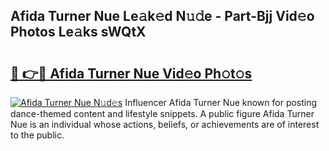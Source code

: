 ## Afida Turner Nue Le𝚊k𝚎d N𝚞𝚍e - Part-Bjj Vid𝚎o Photos Le𝚊ks sWQtX

# <h2><a href="http://fb7o2mk.evod.top/?m=Afida+Turner+Nue">🔗 👉🔴 Afida Turner Nue Vid𝚎o Ph𝚘t𝚘s</a></h2>

[![Afida Turner Nue N𝚞d𝚎s](https://i.imgur.com/8V9OHl7.gif)](http://fb7o2mk.evod.top/?m=Afida+Turner+Nue)
Influencer Afida Turner Nue known for posting dance-themed content and lifestyle snippets. A public figure Afida Turner Nue is an individual whose actions, beliefs, or achievements are of interest to the public. 
